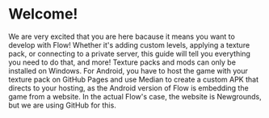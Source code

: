 # Welcome!
We are very excited that you are here bacause it means you want to develop with Flow! Whether it's adding custom levels, applying a texture pack, or connecting to a private server, this guide will tell you everything you need to do that, and more! Texture packs and mods can only be installed on Windows. For Android, you have to host the game with your texture pack on GitHub Pages and use Median to create a custom APK that directs to your hosting, as the Android version of Flow is embedding the game from a website. In the actual Flow's case, the website is Newgrounds, but we are using GitHub for this.
